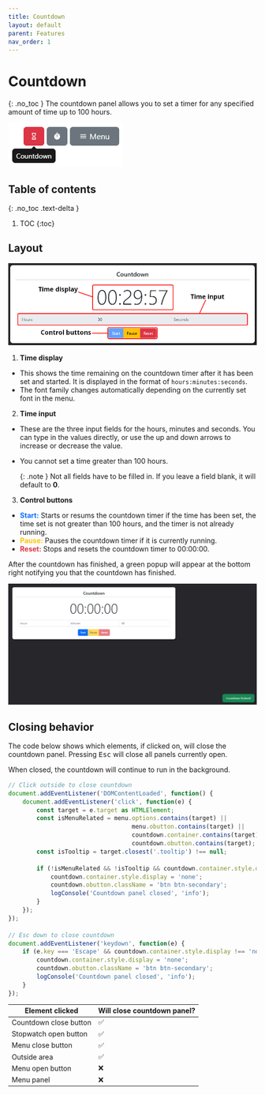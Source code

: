 ```yaml
---
title: Countdown
layout: default
parent: Features
nav_order: 1
---
```

# Countdown
{: .no_toc }
The countdown panel allows you to set a timer for any specified amount of time up to 100 hours.

![A screenshot of the countdown panel item, highlighted in red and with a tooltip showing with the text "Countdown"](/assets/images/docs-Features/countdown/panelitem.png)

## Table of contents
{: .no_toc .text-delta }
1. TOC
{:toc}

## Layout
![A screenshot of the countdown panel. The time remaining shown is 29 minutes and 57 seconds. The countdown timer is set to 30 minutes and is enabled.](/assets/images/docs-Features/countdown/countdown.png)

1. **Time display**
 - This shows the time remaining on the countdown timer after it has been set and started. It is displayed in the format of `hours:minutes:seconds`.
 - The font family changes automatically depending on the currently set font in the menu.

2. **Time input**
 - These are the three input fields for the hours, minutes and seconds. You can type in the values directly, or use the up and down arrows to increase or decrease the value.
 - You cannot set a time greater than 100 hours.

    {: .note }
    Not all fields have to be filled in. If you leave a field blank, it will default to **0**.

3. **Control buttons**
 - <span style="color: #0d6efd;">**Start:**</span> Starts or resums the countdown timer if the time has been set, the time set is not greater than 100 hours, and the timer is not already running.
 - <span style="color: #ffc107;">**Pause:**</span> Pauses the countdown timer if it is currently running.
 - <span style="color: #dc3545;">**Reset:**</span> Stops and resets the countdown timer to 00:00:00.

After the countdown has finished, a green popup will appear at the bottom right notifying you that the countdown has finished.

![A screenshot of the page with a green toast notification at the bottom right with the text "Countdown finished!"](/assets/images/docs-Features/countdown/toast.png)

## Closing behavior
The code below shows which elements, if clicked on, will close the countdown panel. Pressing <kbd>Esc</kbd> will close all panels currently open.

When closed, the countdown will continue to run in the background.

```ts
// Click outside to close countdown
document.addEventListener('DOMContentLoaded', function() {
    document.addEventListener('click', function(e) {
        const target = e.target as HTMLElement;
        const isMenuRelated = menu.options.contains(target) || 
                                   menu.obutton.contains(target) || 
                                   countdown.container.contains(target) || 
                                   countdown.obutton.contains(target);
        const isTooltip = target.closest('.tooltip') !== null;

        if (!isMenuRelated && !isTooltip && countdown.container.style.display !== 'none') {
            countdown.container.style.display = 'none';
            countdown.obutton.className = 'btn btn-secondary';
            logConsole('Countdown panel closed', 'info');
        }
    });
});

// Esc down to close countdown
document.addEventListener('keydown', function(e) {
    if (e.key === 'Escape' && countdown.container.style.display !== 'none') {
        countdown.container.style.display = 'none';
        countdown.obutton.className = 'btn btn-secondary';
        logConsole('Countdown panel closed', 'info');
    }
});
```

| Element clicked | Will close countdown panel? |
| --- | --- |
| Countdown close button | ✅ |
| Stopwatch open button | ✅ |
| Menu close button | ✅ |
| Outside area | ✅ |
| Menu open button | ❌ |
| Menu panel | ❌ |